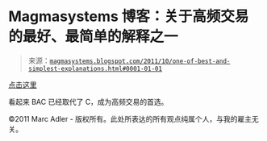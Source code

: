 <!--yml

分类：未分类

日期：2024-05-18 04:48:59

-->

# Magmasystems 博客：关于高频交易的最好、最简单的解释之一

> 来源：[`magmasystems.blogspot.com/2011/10/one-of-best-and-simplest-explanations.html#0001-01-01`](http://magmasystems.blogspot.com/2011/10/one-of-best-and-simplest-explanations.html#0001-01-01)

[点击这里](http://veyronb.wordpress.com/2011/10/27/high-frequency-accounting/)

看起来 BAC 已经取代了 C，成为高频交易的首选。

©2011 Marc Adler - 版权所有。此处所表达的所有观点纯属个人，与我的雇主无关。
